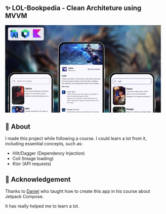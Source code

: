 
## ✨ LOL-Bookpedia - Clean Architeture using MVVM
<p align="center">
  <img src="app/src/main/assets/banner.png">
</p>

## 📖 About
I made this project while following a course. I could learn a lot from it, including essential concepts, 
such as:
- Hilt/Dagger (Dependency Injection)
- Coil (Image loading)
- Ktor (API requests)

## 🤗 Acknowledgement
Thanks to [Daniel](https://github.com/daniatitienei) who taught how to create this app in his course about Jetpack Compose.

It has really helped me to learn a lot.
